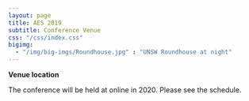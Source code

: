 ```yaml
---
layout: page
title: AES 2019
subtitle: Conference Venue
css: "/css/index.css"
bigimg:
  - "/img/big-imgs/Roundhouse.jpg" : "UNSW Roundhouse at night"
---
```

  

 **Venue location**

The conference will be held at online in 2020. Please see the schedule.
